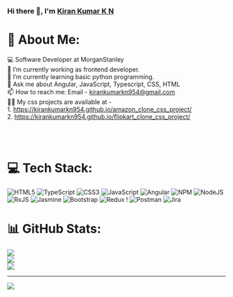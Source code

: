 ### Hi there 👋, I'm <a href="https://github.com/kirankumarkn954">Kiran Kumar K N</a>

# 💫 About Me:
💻 Software Developer at MorganStanley<br>🔭 I’m currently working as frontend developer.<br>🌱 I’m currently learning basic python programming.<br>💬 Ask me about Angular, JavaScript, Typescript, CSS, HTML<br>📫 How to reach me: Email - kirankumarkn954@gmail.com<br>👨‍💻 My css projects are available at - <br>    1. https://kirankumarkn954.github.io/amazon_clone_css_project/<br>   2. https://kirankumarkn954.github.io/flipkart_clone_css_project/<br><br><br><br>


# 💻 Tech Stack:
![HTML5](https://img.shields.io/badge/html5-%23E34F26.svg?style=for-the-badge&logo=html5&logoColor=white) 
![TypeScript](https://img.shields.io/badge/typescript-%23007ACC.svg?style=for-the-badge&logo=typescript&logoColor=white) 
![CSS3](https://img.shields.io/badge/css3-%231572B6.svg?style=for-the-badge&logo=css3&logoColor=white) 
![JavaScript](https://img.shields.io/badge/javascript-%23323330.svg?style=for-the-badge&logo=javascript&logoColor=%23F7DF1E) 
![Angular](https://img.shields.io/badge/angular-%23DD0031.svg?style=for-the-badge&logo=angular&logoColor=white) 
![NPM](https://img.shields.io/badge/NPM-%23000000.svg?style=for-the-badge&logo=npm&logoColor=white)
 ![NodeJS](https://img.shields.io/badge/node.js-6DA55F?style=for-the-badge&logo=node.js&logoColor=white)
 ![RxJS](https://img.shields.io/badge/rxjs-%23B7178C.svg?style=for-the-badge&logo=reactivex&logoColor=white)
 ![Jasmine](https://img.shields.io/badge/jasmine-%238A4182.svg?style=for-the-badge&logo=jasmine&logoColor=white)
 ![Bootstrap](https://img.shields.io/badge/bootstrap-%23563D7C.svg?style=for-the-badge&logo=bootstrap&logoColor=white) 
![Redux](https://img.shields.io/badge/redux-%23593d88.svg?style=for-the-badge&logo=redux&logoColor=white) !
![Postman](https://img.shields.io/badge/Postman-FF6C37?style=for-the-badge&logo=postman&logoColor=white)
 ![Jira](https://img.shields.io/badge/jira-%230A0FFF.svg?style=for-the-badge&logo=jira&logoColor=white)
# 📊 GitHub Stats:
![](https://github-readme-stats.vercel.app/api?username=kirankumarkn954&theme=default&hide_border=false&include_all_commits=false&count_private=false)<br/>
![](https://github-readme-streak-stats.herokuapp.com/?user=kirankumarkn954&theme=default&hide_border=false)<br/>
![](https://github-readme-stats.vercel.app/api/top-langs/?username=kirankumarkn954&theme=default&hide_border=false&include_all_commits=false&count_private=false&layout=compact)


---
[![](https://visitcount.itsvg.in/api?id=kirankumarkn954&icon=0&color=0)](https://visitcount.itsvg.in)

<!-- Proudly created with GPRM ( https://gprm.itsvg.in ) -->
